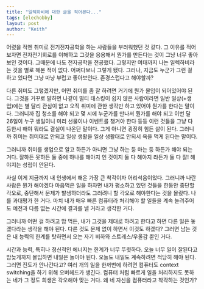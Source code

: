 ```yaml
---
title: "일렉하비에 대한 글을 적어본다..."
tags: [elechobby]
layout: post
author: "Keith"
---
```


어렸을 적엔 취미로 전기전자공학을 하는 사람들을 부러워했던 것 같다. 그 이유를 적어보자면 전자전기회로를 이해하고 그것을 응용해서 뭔가를 만든다는 것이 그냥 너무 좋아보인 것이다. 그때문에 나도 전자공학을 전공했다. 그렇지만 여태까지 나는 일렉하비라는 것을 별로 해본 적이 없다. 어쩌다보니 그렇게 됐다. 그러나, 지금도 누군가 그런 걸 하고 있다면 그냥 마냥 부럽고 좋아보인다. 존경스럽다고 해야할까?

다른 취미도 그렇겠지만, 어떤 취미를 좀 잘 하려면 거기에 뭔가 몰입이 되어있어야 된다. 그것을 거꾸로 말하면 나같이 멀티 태스킹이 쉽지 않은 사람이라면 일반 일상(+생업)에는 별 달리 관심이 없고 오직 취미에 관한 생각만 하고 있어야 뭔가를 한다는 말이다. 그러니까 집 청소를 해야 되고 몇 시에 누군가를 만나서 뭔가를 해야 되고 이번 달 26일이 누구 생일이니 미리 선물이나 이벤트를 챙겨야 한다 등등 이런 것들을 그냥 다 등한시 해야 뭐라도 결실이 나온단 말이다. 그게 아니면 굉징히 힘든 삶이 된다. 그러니까 취미는 취미대로 안되고 일상 생활을 일상 생활대로 안되서 욕을 먹게 된다는 말이다. 

그러니까 취미를 생업으로 알고 하든가 아니면 그냥 하는 둥 마는 둥 하든가 해야 되는 거다. 잘하든 못하든 둘 중에 하나를 해야지 인 것이지 둘 다 해야지 라든가 둘 다 잘! 해야지는 성립이 안된다. 

사실 이게 지금까지 내 인생에서 해온 가장 큰 착각이자 어리석음이었다. 그러니까 나란 사람은 뭔가 해야겠다 마음먹은 일을 하자면 내가 평소하고 있던 것들을 한동안 중단할 각오로, 중단해서 문제가 발생하더라도 그러려니 할 각오로 해야한다는 것을 몰랐다. 나를 과대평가 한 거다. 마치 내가 매우 빠른 컴퓨터라 처리해야 할 일들을 계속 늘려주어도 예전과 다름 없는 시간에 결과를 낼 거라고 생각한 거다.

그러니까 어떤 걸 하려고 맘 먹든, 내가 그것을 제대로 하려고 한다고 하면 다른 일은 놓겠다라는 생각을 해야 된다. 다른 것도 문제 없이 하면서 이것도 하겠다? 그러면 남는 것은 내 능력의 한계를 탓하면서 오는 자기 비하와 스트레스/우울감 뿐인 거다. 

시간과 능력, 특히나 정신적인 에너지는 한계가 너무 뚜렷하다. 오늘 너무 일이 잘된다고 밤늦게까지 몰입하면 내일은 놀아야 된다. 오늘도 내일도 계속하려면 적당히 해야 된다. 그러면 진도가 안나간다고? 여러 개의 일을 한꺼번에 하려면 컴퓨터도 context switching을 하기 위해 오버헤드가 생긴다. 컴퓨터 처럼 빠르게 일을 처리하지도 못하는 네가 그 정도 희생은 각오해야 맞는 거다. 왜 네 자신을 컴퓨터라고 착각하는 것인가?
